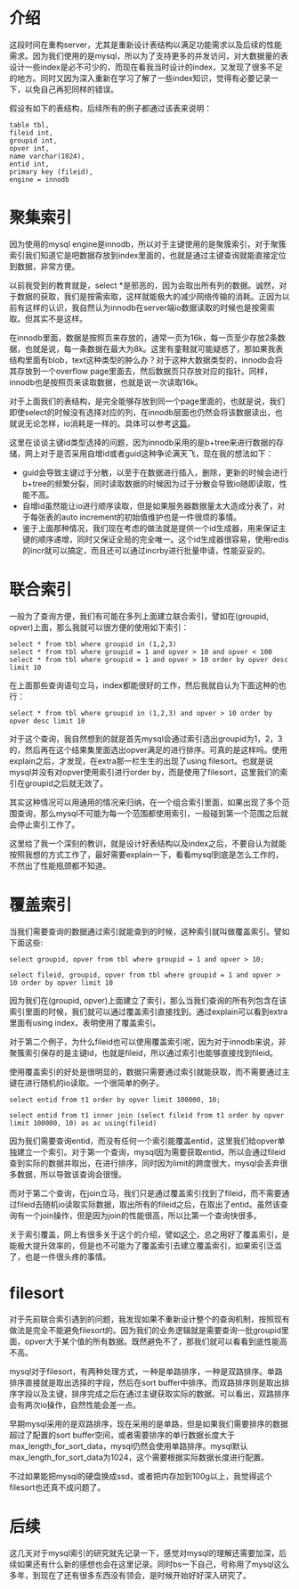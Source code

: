 # 介绍

这段时间在重构server，尤其是重新设计表结构以满足功能需求以及后续的性能需求。因为我们使用的是mysql，所以为了支持更多的并发访问，对大数据量的表设计一些index是必不可少的，而现在看我当时设计的index，又发现了很多不足的地方。同时又因为深入重新在学习了解了一些index知识，觉得有必要记录一下，以免自己再犯同样的错误。

假设有如下的表结构，后续所有的例子都通过该表来说明：

    table tbl,
    fileid int,
    groupid int,
    opver int,
    name varchar(1024),
    entid int,
    primary key (fileid),
    engine = innodb

# 聚集索引

因为使用的mysql engine是innodb，所以对于主键使用的是聚簇索引，对于聚簇索引我们知道它是吧数据存放到index里面的，也就是通过主键查询就能直接定位到数据，非常方便。

以前我受到的教育就是，select \*是邪恶的，因为会取出所有列的数据。诚然，对于数据的获取，我们是按需索取，这样就能极大的减少网络传输的消耗。正因为以前有这样的认识，我自然认为innodb在server端io数据读取的时候也是按需索取。但其实不是这样。

在innodb里面，数据是按照页来存放的，通常一页为16k，每一页至少存放2条数据，也就是说，每一条数据在最大为8k。这里有童鞋就可能疑惑了，那如果我表结构里面有blob，text这种类型的肿么办？对于这种大数据类型的，innodb会将其存放到一个overflow page里面去，然后数据页只存放对应的指针。同样，innodb也是按照页来读取数据，也就是说一次读取16k。

对于上面我们的表结构，是完全能够存放到同一个page里面的，也就是说，我们即使select的时候没有选择对应的列，在innodb层面也仍然会将该数据读出，也就说无论怎样，io消耗是一样的。具体可以参考[这篇](http://www.zhaokunyao.com/archives/1558)。

这里在谈谈主键id类型选择的问题，因为innodb采用的是b+tree来进行数据的存储，网上对于是否采用自增id或者guid这种争论满天飞，现在我的想法如下：

- guid会导致主键过于分散，以至于在数据进行插入，删除，更新的时候会进行b+tree的频繁分裂，同时读取数据的时候因为过于分散会导致io随即读取，性能不高。
- 自增id虽然能让io进行顺序读取，但是如果服务器数据量太大造成分表了，对于每张表的auto increment的初始值维护也是一件很烦的事情。
- 鉴于上面那种情况，我们现在考虑的做法就是提供一个id生成器，用来保证主键的顺序递增，同时又保证全局的完全唯一。这个id生成器很容易，使用redis的incr就可以搞定，而且还可以通过incrby进行批量申请，性能妥妥的。

# 联合索引

一般为了查询方便，我们有可能在多列上面建立联合索引，譬如在\(groupid, opver\)上面，那么我就可以很方便的使用如下索引：

    select * from tbl where groupid in (1,2,3)
    select * from tbl where groupid = 1 and opver > 10 and opver < 100
    select * from tbl where groupid = 1 and opver > 10 order by opver desc limit 10

在上面那些查询语句立马，index都能很好的工作，然后我就自认为下面这种的也行：

    select * from tbl where groupid in (1,2,3) and opver > 10 order by opver desc limit 10

对于这个查询，我自然想到的就是首先mysql会通过索引选出groupid为1，2，3的，然后再在这个结果集里面选出opver满足的进行排序。可真的是这样吗。使用explain之后，才发现，在extra那一栏生生的出现了using filesort。也就是说mysql并没有对opver使用索引进行order by，而是使用了filesort，这里我们的索引在groupid之后就无效了。

其实这种情况可以用通用的情况来归纳，在一个组合索引里面，如果出现了多个范围查询，那么mysql不可能为每一个范围都使用索引，一般碰到第一个范围之后就会停止索引工作了。

这里给了我一个深刻的教训，就是设计好表结构以及index之后，不要自认为就能按照我想的方式工作了，最好需要explain一下，看看mysql到底是怎么工作的，不然出了性能瓶颈都不知道。

# 覆盖索引

当我们需要查询的数据通过索引就能查到的时候，这种索引就叫做覆盖索引。譬如下面这些:

    select groupid, opver from tbl where groupid = 1 and opver > 10;

    select fileid, groupid, opver from tbl where groupid = 1 and opver > 10 order by opver limit 10

因为我们在(groupid, opver)上面建立了索引，那么当我们查询的所有列包含在该索引里面的时候，我们就可以通过覆盖索引直接找到。通过explain可以看到extra里面有using index，表明使用了覆盖索引。

对于第二个例子，为什么fileid也可以使用覆盖索引呢，因为对于innodb来说，非聚簇索引保存的是主键id，也就是fileid，所以通过索引也能够直接找到fileid。

使用覆盖索引的好处是很明显的，数据只需要通过索引就能获取，而不需要通过主键在进行随机的io读取。一个很简单的例子。

    select entid from t1 order by opver limit 100000, 10;

    select entid from t1 inner join (select fileid from t1 order by opver limit 100000, 10) as ac using(fileid)

因为我们需要查询entid，而没有任何一个索引能覆盖entid，这里我们给opver单独建立一个索引。对于第一个查询，mysql因为需要获取entid，所以会通过fileid查到实际的数据并取出，在进行排序，同时因为limit的跨度很大，mysql会丢弃很多数据，所以导致该查询会很慢。

而对于第二个查询，在join立马，我们只是通过覆盖索引找到了fileid，而不需要通过fileid去随机io读取实际数据，取出所有的fileid之后，在取出了entid。虽然该查询有一个join操作，但是因为join的性能很高，所以比第一个查询快很多。

关于索引覆盖，网上有很多关于这个的介绍，譬如[这个](http://hi.baidu.com/shinegun/item/1f36f5517bd8b4dfd48bac2d)，总之用好了覆盖索引，是能极大提升效率的，但是也不可能为了覆盖索引去建立覆盖索引，如果索引泛滥了，也是一件很头疼的事情。

# filesort

对于先前联合索引遇到的问题，我发现如果不重新设计整个的查询机制，按照现有做法是完全不能避免filesort的。因为我们的业务逻辑就是需要查询一批groupid里面，opver大于某个值的所有数据。既然避免不了，那我们就可以看看到底性能高不高。

mysql对于filesort，有两种处理方式，一种是单路排序，一种是双路排序。单路排序直接就是取出选择的字段，然后在sort buffer中排序。而双路排序则是取出排序字段以及主键，排序完成之后在通过主键获取实际的数据。可以看出，双路排序会有两次io操作，自然性能会差一点。

早期mysql采用的是双路排序，现在采用的是单路，但是如果我们需要排序的数据超过了配置的sort buffer空间，或者需要排序的单行数据长度大于max_length_for_sort_data，mysql仍然会使用单路排序。mysql默认max_length_for_sort_data为1024，这个需要根据实际数据长度进行配置。

不过如果能把mysql的硬盘换成ssd，或者把内存加到100g以上，我觉得这个filesort也还真不成问题了。

# 后续

这几天对于mysql索引的研究就先记录一下，感觉对mysql的理解还需要加深，后续如果还有什么新的感想也会在这里记录。同时bs一下自己，号称用了mysql这么多年，到现在了还有很多东西没有领会，是时候开始好好深入研究了。